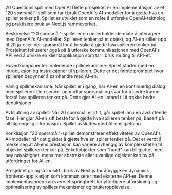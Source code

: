 20 Questions spill med OpenAI
Dette prosjektet er en implementasjon av et "20 spørsmål"-spill som tar i bruk OpenAI's AI-modeller for å gjette hva en spiller tenker på. Spillet er utviklet som en måte å utforske OpenAI-teknologi og praktisere bruk av Next.js rammeverket.

Beskrivelse
"20 spørsmål"-spillet er en underholdende måte å interagere med OpenAI's AI-modeller. Spilleren tenker på et objekt, og AI-en stiller opp til 20 ja-eller-nei-spørsmål for å forsøke å gjette hva spilleren tenker på. Prosjektet fokuserer også på å utforske kommunikasjonen med OpenAI's API ved å utvikle en klientapplikasjon som tar i bruk routing til API-et.

Hovedkomponenter
Innledende spillmekanisme: Spillet starter med en introduksjon og instruksjoner til spilleren. Dette er det første promptet hvor spilleren begynner å samhandle med AI-en.

Vanlig spillmekanisme: Når spillet er i gang, har AI-en en kontinuerlig dialog med spilleren. Den sender og mottar spørsmål og svar for å bedre kunne forstå hva spilleren tenker på. Dette gjør AI-en i stand til å trekke bedre deduksjoner.

Avtslutning av spillet: Når 20 spørsmål er stilt, går spillet inn i en avsluttende fase. Her gjør AI-en sitt beste for å gjette hva spilleren tenker på, basert på all tilgjengelig informasjon. Spillet avsluttes med AI-ens gjetning.

Konklusjon
"20 spørsmål"-spillet demonstrerer effektiviteten av OpenAI's AI-modeller når det gjelder å gjette hva en spiller tenker på. Det er verdt å merke seg at AI-ens prestasjon kan variere avhengig av kompleksiteten til objektet spilleren tenker på. Enkeltobjekter som "hund" kan bli gjettet med høy nøyaktighet, mens mer abstrakte eller uvanlige objekter kan by på utfordringer for AI-en.

Prosjektet gir også innsikt i bruk av Next.js for å bygge en dynamisk frontend-applikasjon som kommuniserer med eksterne API-er. Denne implementasjonen kan være et springbrett for ytterligere utforskning og optimalisering av spillets mekanismer og brukeropplevelse.